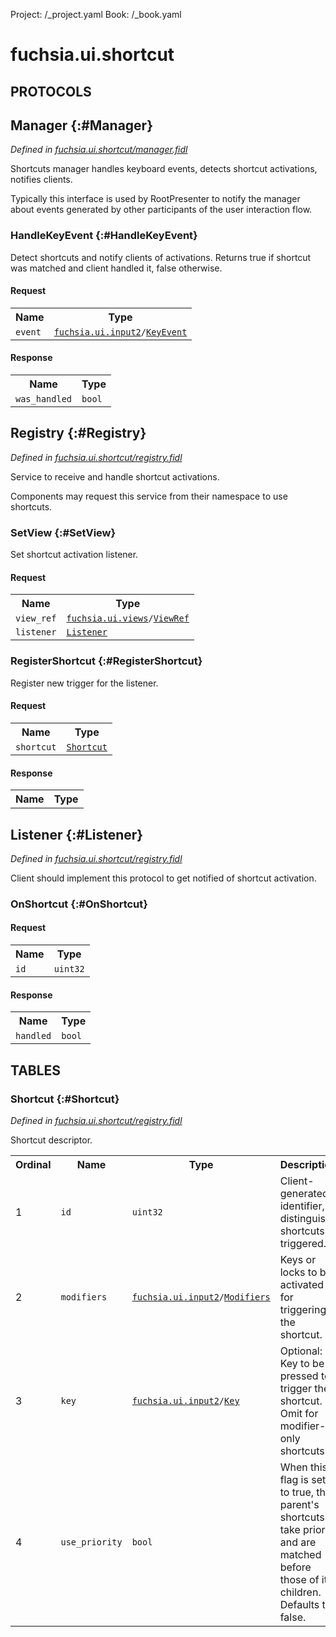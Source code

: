 Project: /_project.yaml
Book: /_book.yaml

# fuchsia.ui.shortcut


## **PROTOCOLS**

## Manager {:#Manager}
*Defined in [fuchsia.ui.shortcut/manager.fidl](https://fuchsia.googlesource.com/fuchsia/+/master/sdk/fidl/fuchsia.ui.shortcut/manager.fidl#15)*

 Shortcuts manager handles keyboard events, detects shortcut activations,
 notifies clients.

 Typically this interface is used by RootPresenter to notify the manager
 about events generated by other participants of the user interaction flow.

### HandleKeyEvent {:#HandleKeyEvent}

 Detect shortcuts and notify clients of activations.
 Returns true if shortcut was matched and client handled it, false otherwise.

#### Request
<table>
    <tr><th>Name</th><th>Type</th></tr>
    <tr>
            <td><code>event</code></td>
            <td>
                <code><a class='link' href='../fuchsia.ui.input2/index.html'>fuchsia.ui.input2</a>/<a class='link' href='../fuchsia.ui.input2/index.html#KeyEvent'>KeyEvent</a></code>
            </td>
        </tr></table>


#### Response
<table>
    <tr><th>Name</th><th>Type</th></tr>
    <tr>
            <td><code>was_handled</code></td>
            <td>
                <code>bool</code>
            </td>
        </tr></table>

## Registry {:#Registry}
*Defined in [fuchsia.ui.shortcut/registry.fidl](https://fuchsia.googlesource.com/fuchsia/+/master/sdk/fidl/fuchsia.ui.shortcut/registry.fidl#15)*

 Service to receive and handle shortcut activations.

 Components may request this service from their namespace to
 use shortcuts.

### SetView {:#SetView}

 Set shortcut activation listener.

#### Request
<table>
    <tr><th>Name</th><th>Type</th></tr>
    <tr>
            <td><code>view_ref</code></td>
            <td>
                <code><a class='link' href='../fuchsia.ui.views/index.html'>fuchsia.ui.views</a>/<a class='link' href='../fuchsia.ui.views/index.html#ViewRef'>ViewRef</a></code>
            </td>
        </tr><tr>
            <td><code>listener</code></td>
            <td>
                <code><a class='link' href='#Listener'>Listener</a></code>
            </td>
        </tr></table>



### RegisterShortcut {:#RegisterShortcut}

 Register new trigger for the listener.

#### Request
<table>
    <tr><th>Name</th><th>Type</th></tr>
    <tr>
            <td><code>shortcut</code></td>
            <td>
                <code><a class='link' href='#Shortcut'>Shortcut</a></code>
            </td>
        </tr></table>


#### Response
<table>
    <tr><th>Name</th><th>Type</th></tr>
    </table>

## Listener {:#Listener}
*Defined in [fuchsia.ui.shortcut/registry.fidl](https://fuchsia.googlesource.com/fuchsia/+/master/sdk/fidl/fuchsia.ui.shortcut/registry.fidl#42)*

 Client should implement this protocol to get notified of shortcut activation.

### OnShortcut {:#OnShortcut}


#### Request
<table>
    <tr><th>Name</th><th>Type</th></tr>
    <tr>
            <td><code>id</code></td>
            <td>
                <code>uint32</code>
            </td>
        </tr></table>


#### Response
<table>
    <tr><th>Name</th><th>Type</th></tr>
    <tr>
            <td><code>handled</code></td>
            <td>
                <code>bool</code>
            </td>
        </tr></table>







## **TABLES**

### Shortcut {:#Shortcut}


*Defined in [fuchsia.ui.shortcut/registry.fidl](https://fuchsia.googlesource.com/fuchsia/+/master/sdk/fidl/fuchsia.ui.shortcut/registry.fidl#24)*

 Shortcut descriptor.


<table>
    <tr><th>Ordinal</th><th>Name</th><th>Type</th><th>Description</th></tr>
    <tr>
            <td>1</td>
            <td><code>id</code></td>
            <td>
                <code>uint32</code>
            </td>
            <td> Client-generated identifier, to distinguish shortcuts triggered.
</td>
        </tr><tr>
            <td>2</td>
            <td><code>modifiers</code></td>
            <td>
                <code><a class='link' href='../fuchsia.ui.input2/index.html'>fuchsia.ui.input2</a>/<a class='link' href='../fuchsia.ui.input2/index.html#Modifiers'>Modifiers</a></code>
            </td>
            <td> Keys or locks to be activated for triggering the shortcut.
</td>
        </tr><tr>
            <td>3</td>
            <td><code>key</code></td>
            <td>
                <code><a class='link' href='../fuchsia.ui.input2/index.html'>fuchsia.ui.input2</a>/<a class='link' href='../fuchsia.ui.input2/index.html#Key'>Key</a></code>
            </td>
            <td> Optional: Key to be pressed to trigger the shortcut.
 Omit for modifier-only shortcuts.
</td>
        </tr><tr>
            <td>4</td>
            <td><code>use_priority</code></td>
            <td>
                <code>bool</code>
            </td>
            <td> When this flag is set to true, the parent's shortcuts take priority
 and are matched before those of its children.
 Defaults to false.
</td>
        </tr></table>









